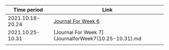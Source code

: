 | Time period      | Link                                                  |
| ---------------- | ----------------------------------------------------- |
| 2021.10.18-20.24 | [Journal For Week 6](JournalforWeek6(10.18-10.24).md) |
| 2021.10.25-10.31 | [Journal For Week 7](JournalforWeek7(10.25-10.31).md  |
|                  |                                                       |

